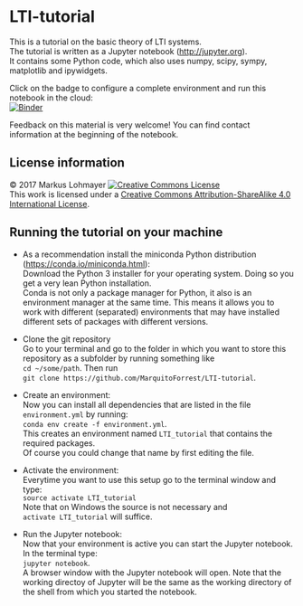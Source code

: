 # LTI-tutorial
This is a tutorial on the basic theory of LTI systems.  
The tutorial is written as a Jupyter notebook (http://jupyter.org).  
It contains some Python code, which also uses numpy, scipy, sympy, matplotlib and ipywidgets.

Click on the badge to configure a complete environment and run this notebook in the cloud:  
[![Binder](https://mybinder.org/badge.svg)](https://mybinder.org/v2/gh/MarquitoForrest/LTI-tutorial/master?filepath=LTI-tutorial.ipynb)

Feedback on this material is very welcome! You can find contact information at the beginning of the notebook.

## License information

&copy; 2017 Markus Lohmayer
<a rel="license" href="http://creativecommons.org/licenses/by-sa/4.0/"><img alt="Creative Commons License" style="border-width:0" src="https://i.creativecommons.org/l/by-sa/4.0/80x15.png" /></a><br />This work is licensed under a <a rel="license" href="http://creativecommons.org/licenses/by-sa/4.0/">Creative Commons Attribution-ShareAlike 4.0 International License</a>.

## Running the tutorial on your machine

- As a recommendation install the miniconda Python distribution (https://conda.io/miniconda.html):  
Download the Python 3 installer for your operating system. Doing so you get a very lean Python installation.  
Conda is not only a package manager for Python, it also is an environment manager at the same time.
This means it allows you to work with different (separated) environments that may have installed different sets of packages with different versions.
- Clone the git repository  
Go to your terminal and go to the folder in which you want to store this repository as a subfolder by running something like  
`cd ~/some/path`. Then run  
`git clone https://github.com/MarquitoForrest/LTI-tutorial`.

- Create an environment:  
Now you can install all dependencies that are listed in the file `environment.yml` by running:  
`conda env create -f environment.yml`.  
This creates an environment named `LTI_tutorial` that contains the required packages.  
Of course you could change that name by first editing the file.

- Activate the environment:  
Everytime you want to use this setup go to the terminal window and type:  
`source activate LTI_tutorial`  
Note that on Windows the source is not necessary and  
`activate LTI_tutorial` will suffice.

- Run the Jupyter notebook:  
Now that your environment is active you can start the Jupyter notebook. In the terminal type:  
`jupyter notebook`.  
A browser window with the Jupyter notebook will open.
Note that the working directoy of Jupyter will be the same as the working directory of the shell from which you started the notebook.
